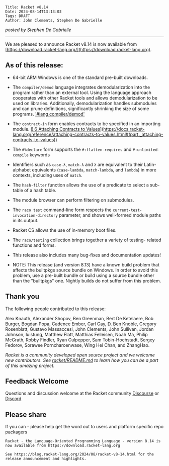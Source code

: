     Title: Racket v8.14
    Date: 2024-08-14T13:13:03
    Tags: DRAFT
    Author: John Clements, Stephen De Gabrielle


*posted by Stephen De Gabrielle*

----------------------------------------------------------------------

We are pleased to announce Racket v8.14 is now available from [https://download.racket-lang.org/](https://download.racket-lang.org).

## As of this release:

- 64-bit ARM Windows is one of the standard pre-built downloads.

- The `compiler/demod` language integrates demodularization into the
  program rather than an external tool. Using the language approach
  cooperates with other Racket tools and allows demodularization to be
  used on libraries. Additionally, demodularization handles submodules
  and can prune definitions, significantly shrinking the size of some
  programs.  ['#lang compiler/demod'](https://docs.racket-lang.org/raco/demod.html#%28mod-path._compiler%2Fdemod%29)

- The `contract-in` form enables contracts to be specified in an
  importing module. [8.6 Attaching Contracts to Values]([)](https://docs.racket-lang.org/reference/attaching-contracts-to-values.html#(part._attaching-contracts-to-values))

- The `#%declare` form supports the `#:flatten-requires` and
  `#:unlimited-compile` keywords

- Identifiers such as `case-λ`, `match-λ` and `λ` are equivalent to
  their Latin-alphabet equivalents (`case-lambda`, `match-lambda`, and
  `lambda`) in more contexts, including uses of `match`.

- The `hash-filter` function allows the use of a predicate to select a
  sub-table of a hash table.

- The module browser can perform filtering on submodules.

- The `raco test` command-line form respects the
  `current-test-invocation-directory` parameter, and shows well-formed
  module paths in its output.

- Racket CS allows the use of in-memory boot files.

- The `raco/testing` collection brings together a variety of testing-
  related functions and forms.

- This release also includes many bug-fixes and documentation updates!

- NOTE: This release (and version 8.13) have a known build problem that
  affects the builtpkgs source bundle on Windows. In order to avoid this
  problem, use a pre-built bundle or build using a source bundle other
  than the "builtpkgs" one. Nightly builds do not suffer from this
  problem.

## Thank you

The following people contributed to this release:

Alex Knauth, Alexander Shopov, Ben Greenman, Bert De Ketelaere, Bob
Burger, Bogdan Popa, Cadence Ember, Carl Gay, D. Ben Knoble, Gregory
Rosenblatt, Gustavo Massaccesi, John Clements, John Sullivan, Jordan
Johnson, luistung, Matthew Flatt, Matthias Felleisen, Noah Ma, Philip
McGrath, Robby Findler, Ryan Culpepper, Sam Tobin-Hochstadt, Sergey
Fedorov, Sorawee Porncharoenwase, Wing Hei Chan, and ZhangHao.

_Racket is a community developed open source project and we welcome new
contributors. See 
[racket/README.md](https://github.com/racket/racket/blob/master/README.md#contributing)
to learn how you can be a part of this amazing project._

## Feedback Welcome

Questions and discussion welcome at the Racket community
[Discourse](https://racket.discourse.group/invites/VxkBcXY7yL) or
[Discord](https://discord.gg/6Zq8sH5) 

## Please share

If you can  - please help get the word out to users and platform specific repo packagers

```
Racket - the Language-Oriented Programming Language - version 8.14 is now available from https://download.racket-lang.org

See https://blog.racket-lang.org/2024/08/racket-v8-14.html for the release announcement and highlights.
